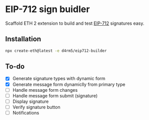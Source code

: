# EIP-712 sign buidler

Scaffold ETH 2 extension to build and test [EIP-712](https://eips.ethereum.org/EIPS/eip-712) signatures easy.

## Installation

```bash
npx create-eth@latest -e d4rm5/eip712-builder
```

## To-do

- [x] Generate signature types with dynamic form
- [x] Generate message form dynamiclly from primary type
- [ ] Handle message form changes
- [ ] Handle message form submit (signature)
- [ ] Display signature
- [ ] Verify signature button
- [ ] Notifications
